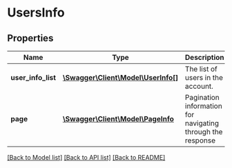 # UsersInfo

## Properties
Name | Type | Description | Notes
------------ | ------------- | ------------- | -------------
**user_info_list** | [**\Swagger\Client\Model\UserInfo[]**](UserInfo.md) | The list of users in the account. | [optional] 
**page** | [**\Swagger\Client\Model\PageInfo**](PageInfo.md) | Pagination information for navigating through the response | [optional] 

[[Back to Model list]](../README.md#documentation-for-models) [[Back to API list]](../README.md#documentation-for-api-endpoints) [[Back to README]](../README.md)


